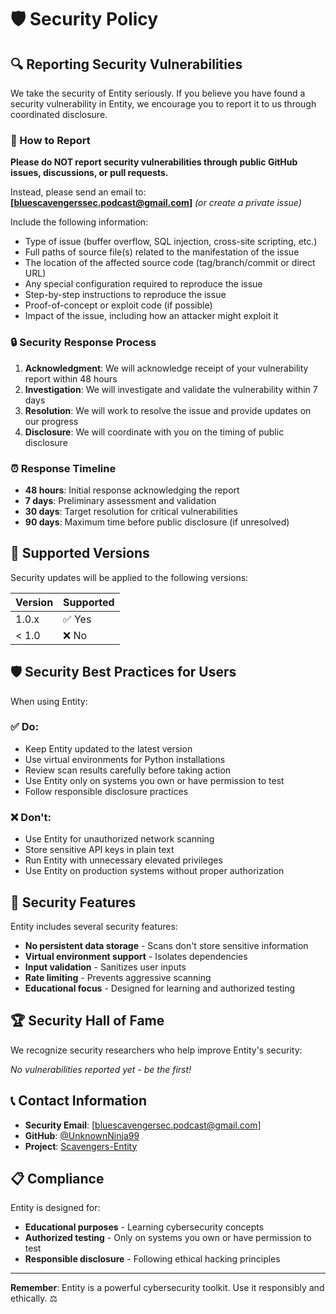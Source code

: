 # 🛡️ Security Policy

## 🔍 Reporting Security Vulnerabilities

We take the security of Entity seriously. If you believe you have found a security vulnerability in Entity, we encourage you to report it to us through coordinated disclosure.

### 📧 How to Report

**Please do NOT report security vulnerabilities through public GitHub issues, discussions, or pull requests.**

Instead, please send an email to: **[bluescavengerssec.podcast@gmail.com]** *(or create a private issue)*

Include the following information:
- Type of issue (buffer overflow, SQL injection, cross-site scripting, etc.)
- Full paths of source file(s) related to the manifestation of the issue
- The location of the affected source code (tag/branch/commit or direct URL)
- Any special configuration required to reproduce the issue
- Step-by-step instructions to reproduce the issue
- Proof-of-concept or exploit code (if possible)
- Impact of the issue, including how an attacker might exploit it

### 🔒 Security Response Process

1. **Acknowledgment**: We will acknowledge receipt of your vulnerability report within 48 hours
2. **Investigation**: We will investigate and validate the vulnerability within 7 days
3. **Resolution**: We will work to resolve the issue and provide updates on our progress
4. **Disclosure**: We will coordinate with you on the timing of public disclosure

### ⏰ Response Timeline

- **48 hours**: Initial response acknowledging the report
- **7 days**: Preliminary assessment and validation
- **30 days**: Target resolution for critical vulnerabilities
- **90 days**: Maximum time before public disclosure (if unresolved)

## 🎯 Supported Versions

Security updates will be applied to the following versions:

| Version | Supported          |
| ------- | ------------------ |
| 1.0.x   | ✅ Yes            |
| < 1.0   | ❌ No             |

## 🛡️ Security Best Practices for Users

When using Entity:

### ✅ **Do:**
- Keep Entity updated to the latest version
- Use virtual environments for Python installations
- Review scan results carefully before taking action
- Use Entity only on systems you own or have permission to test
- Follow responsible disclosure practices

### ❌ **Don't:**
- Use Entity for unauthorized network scanning
- Store sensitive API keys in plain text
- Run Entity with unnecessary elevated privileges
- Use Entity on production systems without proper authorization

## 🔐 Security Features

Entity includes several security features:
- **No persistent data storage** - Scans don't store sensitive information
- **Virtual environment support** - Isolates dependencies
- **Input validation** - Sanitizes user inputs
- **Rate limiting** - Prevents aggressive scanning
- **Educational focus** - Designed for learning and authorized testing

## 🏆 Security Hall of Fame

We recognize security researchers who help improve Entity's security:

*No vulnerabilities reported yet - be the first!*

## 📞 Contact Information

- **Security Email**: [bluescavengersec.podcast@gmail.com]
- **GitHub**: [@UnknownNinja99](https://github.com/UnknownNinja99)
- **Project**: [Scavengers-Entity](https://github.com/UnknownNinja99/Scavengers-Entity)

## 📋 Compliance

Entity is designed for:
- **Educational purposes** - Learning cybersecurity concepts
- **Authorized testing** - Only on systems you own or have permission to test
- **Responsible disclosure** - Following ethical hacking principles

---

**Remember**: Entity is a powerful cybersecurity toolkit. Use it responsibly and ethically. ⚖️
